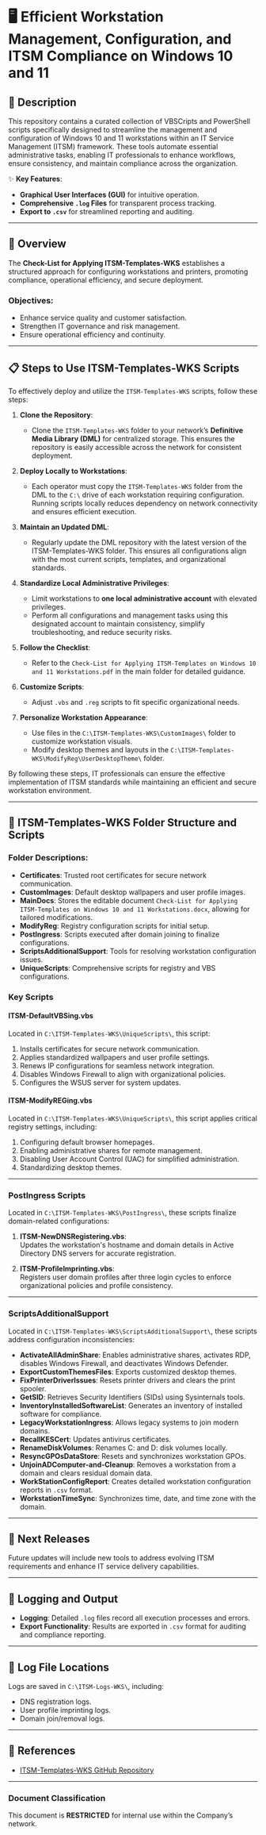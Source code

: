 # 🖥️ Efficient Workstation Management, Configuration, and ITSM Compliance on Windows 10 and 11

## 📄 Description

This repository contains a curated collection of VBSCripts and PowerShell scripts specifically designed to streamline the management and configuration of Windows 10 and 11 workstations within an IT Service Management (ITSM) framework. These tools automate essential administrative tasks, enabling IT professionals to enhance workflows, ensure consistency, and maintain compliance across the organization.

✨ **Key Features**:
- **Graphical User Interfaces (GUI)** for intuitive operation.
- **Comprehensive `.log` Files** for transparent process tracking.
- **Export to `.csv`** for streamlined reporting and auditing.

---

## 📄 Overview

The **Check-List for Applying ITSM-Templates-WKS** establishes a structured approach for configuring workstations and printers, promoting compliance, operational efficiency, and secure deployment.

### **Objectives**:
- Enhance service quality and customer satisfaction.
- Strengthen IT governance and risk management.
- Ensure operational efficiency and continuity.

---

## 📋 Steps to Use ITSM-Templates-WKS Scripts

To effectively deploy and utilize the `ITSM-Templates-WKS` scripts, follow these steps:

1. **Clone the Repository**:
   - Clone the `ITSM-Templates-WKS` folder to your network’s **Definitive Media Library (DML)** for centralized storage. This ensures the repository is easily accessible across the network for consistent deployment.

2. **Deploy Locally to Workstations**:
   - Each operator must copy the `ITSM-Templates-WKS` folder from the DML to the `C:\` drive of each workstation requiring configuration. Running scripts locally reduces dependency on network connectivity and ensures efficient execution.

3. **Maintain an Updated DML**:
   - Regularly update the DML repository with the latest version of the ITSM-Templates-WKS folder. This ensures all configurations align with the most current scripts, templates, and organizational standards.

4. **Standardize Local Administrative Privileges**:
   - Limit workstations to **one local administrative account** with elevated privileges.
   - Perform all configurations and management tasks using this designated account to maintain consistency, simplify troubleshooting, and reduce security risks.

5. **Follow the Checklist**:
   - Refer to the `Check-List for Applying ITSM-Templates on Windows 10 and 11 Workstations.pdf` in the main folder for detailed guidance.

6. **Customize Scripts**:
   - Adjust `.vbs` and `.reg` scripts to fit specific organizational needs.

7. **Personalize Workstation Appearance**:
   - Use files in the `C:\ITSM-Templates-WKS\CustomImages\` folder to customize workstation visuals.
   - Modify desktop themes and layouts in the `C:\ITSM-Templates-WKS\ModifyReg\UserDesktopTheme\` folder.

By following these steps, IT professionals can ensure the effective implementation of ITSM standards while maintaining an efficient and secure workstation environment.

---

## 📂 ITSM-Templates-WKS Folder Structure and Scripts

### **Folder Descriptions**:
- **Certificates**: Trusted root certificates for secure network communication.
- **CustomImages**: Default desktop wallpapers and user profile images.
- **MainDocs**: Stores the editable document `Check-List for Applying ITSM-Templates on Windows 10 and 11 Workstations.docx`, allowing for tailored modifications.
- **ModifyReg**: Registry configuration scripts for initial setup.
- **PostIngress**: Scripts executed after domain joining to finalize configurations.
- **ScriptsAdditionalSupport**: Tools for resolving workstation configuration issues.
- **UniqueScripts**: Comprehensive scripts for registry and VBS configurations.

### **Key Scripts**

#### **ITSM-DefaultVBSing.vbs**
Located in `C:\ITSM-Templates-WKS\UniqueScripts\`, this script:
1. Installs certificates for secure network communication.
2. Applies standardized wallpapers and user profile settings.
3. Renews IP configurations for seamless network integration.
4. Disables Windows Firewall to align with organizational policies.
5. Configures the WSUS server for system updates.

#### **ITSM-ModifyREGing.vbs**
Located in `C:\ITSM-Templates-WKS\UniqueScripts\`, this script applies critical registry settings, including:
1. Configuring default browser homepages.
2. Enabling administrative shares for remote management.
3. Disabling User Account Control (UAC) for simplified administration.
4. Standardizing desktop themes.

---

### **PostIngress Scripts**

Located in `C:\ITSM-Templates-WKS\PostIngress\`, these scripts finalize domain-related configurations:

1. **ITSM-NewDNSRegistering.vbs**:  
   Updates the workstation's hostname and domain details in Active Directory DNS servers for accurate registration.

2. **ITSM-ProfileImprinting.vbs**:  
   Registers user domain profiles after three login cycles to enforce organizational policies and profile consistency.

---

### **ScriptsAdditionalSupport**

Located in `C:\ITSM-Templates-WKS\ScriptsAdditionalSupport\`, these scripts address configuration inconsistencies:

- **ActivateAllAdminShare**: Enables administrative shares, activates RDP, disables Windows Firewall, and deactivates Windows Defender.  
- **ExportCustomThemesFiles**: Exports customized desktop themes.  
- **FixPrinterDriverIssues**: Resets printer drivers and clears the print spooler.  
- **GetSID**: Retrieves Security Identifiers (SIDs) using Sysinternals tools.  
- **InventoryInstalledSoftwareList**: Generates an inventory of installed software for compliance.  
- **LegacyWorkstationIngress**: Allows legacy systems to join modern domains.  
- **RecallKESCert**: Updates antivirus certificates.  
- **RenameDiskVolumes**: Renames C: and D: disk volumes locally.  
- **ResyncGPOsDataStore**: Resets and synchronizes workstation GPOs.  
- **UnjoinADComputer-and-Cleanup**: Removes a workstation from a domain and clears residual domain data.  
- **WorkStationConfigReport**: Creates detailed workstation configuration reports in `.csv` format.  
- **WorkstationTimeSync**: Synchronizes time, date, and time zone with the domain.

---

## 🚀 Next Releases

Future updates will include new tools to address evolving ITSM requirements and enhance IT service delivery capabilities.

---

## 📝 Logging and Output

- **Logging**: Detailed `.log` files record all execution processes and errors.  
- **Export Functionality**: Results are exported in `.csv` format for auditing and compliance reporting.

---

## 📄 Log File Locations

Logs are saved in `C:\ITSM-Logs-WKS\`, including:
- DNS registration logs.  
- User profile imprinting logs.  
- Domain join/removal logs.

---

## 🔗 References

- [ITSM-Templates-WKS GitHub Repository](https://github.com/brazilianscriptguy/PowerShell-codes-for-Windows-Server-Administrators)

---

### **Document Classification**  
This document is **RESTRICTED** for internal use within the Company’s network.
